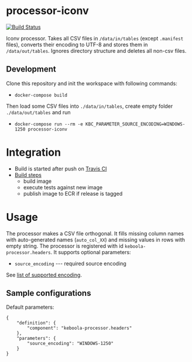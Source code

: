 # processor-iconv

[![Build Status](https://travis-ci.org/keboola/processor-iconv.svg?branch=master)](https://travis-ci.org/keboola/processor-iconv)

Iconv processor. Takes all CSV files in `/data/in/tables` (except `.manifest` files), converts their encoding to UTF-8 and stores them in `/data/out/tables`. Ignores directory structure and deletes all non-csv files.
 
## Development
 
Clone this repository and init the workspace with following commands:

- `docker-compose build`

Then load some CSV files into `./data/in/tables`, create empty folder `./data/out/tables` and run 

- `docker-compose run --rm -e KBC_PARAMETER_SOURCE_ENCODING=WINDOWS-1250 processor-iconv`
 
# Integration
 - Build is started after push on [Travis CI](https://travis-ci.org/keboola/processor-iconv)
 - [Build steps](https://github.com/keboola/processor-iconv/blob/master/.travis.yml)
   - build image
   - execute tests against new image
   - publish image to ECR if release is tagged
   
# Usage
The processor makes a CSV file orthogonal. It fills missing column names with auto-generated names (`auto_col_XX`) 
and missing values in rows with empty string. The processor is registered with id `keboola-processor.headers`. 
It supports optional parameters:

- `source_encoding` --- required source encoding

See [list of supported encoding](https://gist.github.com/hakre/4188459).

## Sample configurations

Default parameters:

```
{  
    "definition": {
        "component": "keboola-processor.headers"
    },
    "parameters": {
        "source_encoding": "WINDOWS-1250"
    }
}
```
